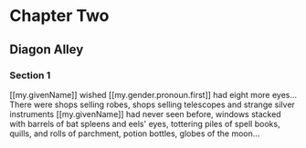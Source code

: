 # Chapter Two

## Diagon Alley

### Section 1

[[my.givenName]] wished [[my.gender.pronoun.first]] had eight more eyes… There were shops selling robes, shops selling telescopes and strange silver instruments [[my.givenName]] had never seen before, windows stacked with barrels of bat spleens and eels' eyes, tottering piles of spell books, quills, and rolls of parchment, potion bottles, globes of the moon…

